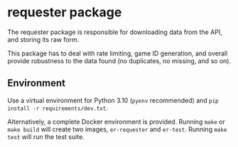 # requester package

The requester package is responsible for downloading
data from the API, and storing its raw form.

This package has to deal with rate limiting,
game ID generation, and overall provide
robustness to the data found (no duplicates, no missing, and so on).

## Environment

Use a virtual environment for Python 3.10 (`pyenv` recommended) and `pip install -r requirements/dev.txt`.

Alternatively, a complete Docker environment is provided.
Running `make` or `make build` will create two images, `er-requester` and `er-test`.
Running `make test` will run the test suite.